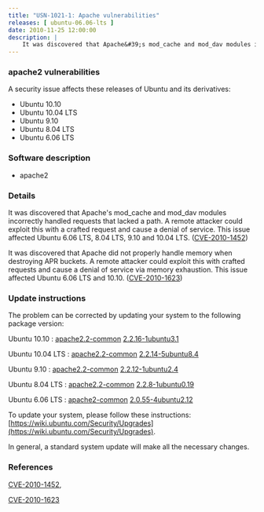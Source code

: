 ```yaml
---
title: "USN-1021-1: Apache vulnerabilities"
releases: [ ubuntu-06.06-lts ]
date: 2010-11-25 12:00:00
description: |
    It was discovered that Apache&#39;s mod_cache and mod_dav modules incorrectly handled requests that lacked a path. A remote attacker could exploit this with a crafted request and cause a denial of service. This issue affected Ubuntu 6.06 LTS, 8.04 LTS, 9.10 and 10.04 LTS. ([CVE-2010-1452](http://people.ubuntu.com/~ubuntu-security/cve/CVE-2010-1452))
--- 
```

 
### apache2 vulnerabilities

A security issue affects these releases of Ubuntu and its derivatives:

* Ubuntu 10.10
* Ubuntu 10.04 LTS
* Ubuntu 9.10
* Ubuntu 8.04 LTS
* Ubuntu 6.06 LTS

### Software description

* apache2 

### Details

It was discovered that Apache&#39;s mod_cache and mod_dav modules incorrectly handled requests that lacked a path. A remote attacker could exploit this with a crafted request and cause a denial of service. This issue affected Ubuntu 6.06 LTS, 8.04 LTS, 9.10 and 10.04 LTS. ([CVE-2010-1452](http://people.ubuntu.com/~ubuntu-security/cve/CVE-2010-1452))

It was discovered that Apache did not properly handle memory when destroying APR buckets. A remote attacker could exploit this with crafted requests and cause a denial of service via memory exhaustion. This issue affected Ubuntu 6.06 LTS and 10.10. ([CVE-2010-1623](http://people.ubuntu.com/~ubuntu-security/cve/CVE-2010-1623)) 

### Update instructions

The problem can be corrected by updating your system to the following package version:

Ubuntu 10.10
 : [apache2.2-common](https://launchpad.net/ubuntu/+source/apache2) <span> [2.2.16-1ubuntu3.1](https://launchpad.net/ubuntu/+source/apache2/2.2.16-1ubuntu3.1) </span> 

Ubuntu 10.04 LTS
 : [apache2.2-common](https://launchpad.net/ubuntu/+source/apache2) <span> [2.2.14-5ubuntu8.4](https://launchpad.net/ubuntu/+source/apache2/2.2.14-5ubuntu8.4) </span> 

Ubuntu 9.10
 : [apache2.2-common](https://launchpad.net/ubuntu/+source/apache2) <span> [2.2.12-1ubuntu2.4](https://launchpad.net/ubuntu/+source/apache2/2.2.12-1ubuntu2.4) </span> 

Ubuntu 8.04 LTS
 : [apache2.2-common](https://launchpad.net/ubuntu/+source/apache2) <span> [2.2.8-1ubuntu0.19](https://launchpad.net/ubuntu/+source/apache2/2.2.8-1ubuntu0.19) </span> 

Ubuntu 6.06 LTS
 : [apache2-common](https://launchpad.net/ubuntu/+source/apache2) <span> [2.0.55-4ubuntu2.12](https://launchpad.net/ubuntu/+source/apache2/2.0.55-4ubuntu2.12) </span> 

To update your system, please follow these instructions: [https://wiki.ubuntu.com/Security/Upgrades](https://wiki.ubuntu.com/Security/Upgrades).

In general, a standard system update will make all the necessary changes. 

### References

 [CVE-2010-1452](http://people.ubuntu.com/~ubuntu-security/cve/CVE-2010-1452), 

 [CVE-2010-1623](http://people.ubuntu.com/~ubuntu-security/cve/CVE-2010-1623)
 
